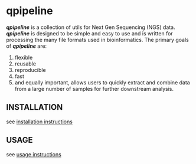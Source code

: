 qpipeline
=========

**_qpipeline_** is a collection of utils for Next Gen Sequencing (NGS) data.  **_qpipeline_** is designed to be simple and easy to use and is written for processing the many file formats used in bioinformatics.  The primary goals of **_qpipeline_** are:  
1. flexible
2. reusable
3. reproducible
4. fast
5. and equally important, allows users to quickly extract and combine data from a large number of samples for further downstream analysis.

## INSTALLATION
see [installation instructions](INSTALLATION.md)

## USAGE
see [usage instructions](#USAGE.md)

